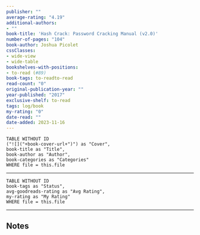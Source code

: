 ```yaml
---
publisher: ""
average-rating: "4.19"
additional-authors:
- ""
book-title: 'Hash Crack: Password Cracking Manual (v2.0)'
number-of-pages: "104"
book-author: Joshua Picolet
cssClasses:
- wide-view
- wide-table
bookshelves-with-positions:
- to-read (#89)
book-tags: to-readto-read
read-count: "0"
original-publication-year: ""
year-published: "2017"
exclusive-shelf: to-read
tags: log/book
my-rating: "0"
date-read: ""
date-added: 2023-11-16
---
```


```dataview
TABLE WITHOUT ID
("![]("+book-cover-url+")") as "Cover",
book-title as "Title",
book-author as "Author",
book-categories as "Categories"
WHERE file = this.file
```
---
```dataview
TABLE WITHOUT ID
book-tags as "Status",
avg-goodreads-rating as "Avg Rating",
my-rating as "My Rating"
WHERE file = this.file
```
---
## Notes


